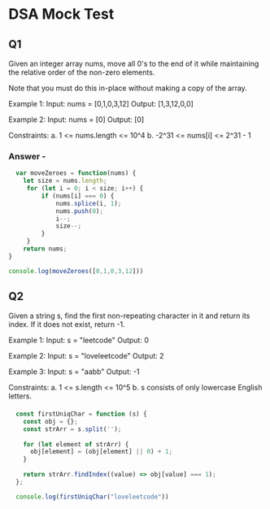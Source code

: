 # DSA Mock Test

## Q1
   
   Given an integer array nums, move all 0's to the end of it while maintaining the relative order of the non-zero elements.

Note that you must do this in-place without making a copy of the array.

Example 1:
Input: nums = [0,1,0,3,12]
Output: [1,3,12,0,0]

Example 2:
Input: nums = [0]
Output: [0]

Constraints:
a. 1 <= nums.length <= 10^4
b. -2^31 <= nums[i] <= 2^31 - 1

### Answer -

```javascript
  var moveZeroes = function(nums) {
    let size = nums.length;
     for (let i = 0; i < size; i++) {
         if (nums[i] === 0) {
             nums.splice(i, 1);
             nums.push(0);
             i--;
             size--;
         }
     }
    return nums;
}

console.log(moveZeroes([0,1,0,3,12]))
```

## Q2

Given a string s, find the first non-repeating character in it and return its index. If it does not exist, return -1.

Example 1:
Input: s = "leetcode"
Output: 0

Example 2:
Input: s = "loveleetcode"
Output: 2

Example 3:
Input: s = "aabb"
Output: -1

Constraints:
a. 1 <= s.length <= 10^5
b. s consists of only lowercase English letters.



####

```javascript
  const firstUniqChar = function (s) {
    const obj = {};
    const strArr = s.split('');
  
    for (let element of strArr) {
      obj[element] = (obj[element] || 0) + 1;
    }
  
    return strArr.findIndex((value) => obj[value] === 1);
  };

  console.log(firstUniqChar("loveleetcode"))
```
